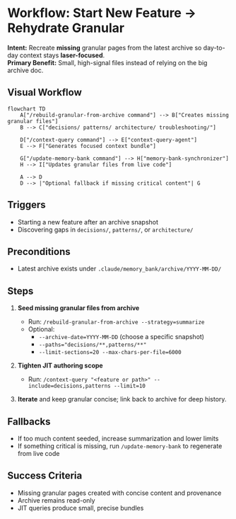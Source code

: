 # Workflow: Start New Feature → Rehydrate Granular

**Intent:** Recreate **missing** granular pages from the latest archive so day-to-day context stays **laser-focused**.  
**Primary Benefit:** Small, high-signal files instead of relying on the big archive doc.

## Visual Workflow

```mermaid
flowchart TD
    A["/rebuild-granular-from-archive command"] --> B["Creates missing granular files"]
    B --> C["decisions/ patterns/ architecture/ troubleshooting/"]
    
    D["/context-query command"] --> E["context-query-agent"]
    E --> F["Generates focused context bundle"]
    
    G["/update-memory-bank command"] --> H["memory-bank-synchronizer"]
    H --> I["Updates granular files from live code"]
    
    A --> D
    D --> |"Optional fallback if missing critical content"| G
```

## Triggers
- Starting a new feature after an archive snapshot
- Discovering gaps in `decisions/`, `patterns/`, or `architecture/`

## Preconditions
- Latest archive exists under `.claude/memory_bank/archive/YYYY-MM-DD/`

## Steps
1) **Seed missing granular files from archive**
   - Run: `/rebuild-granular-from-archive --strategy=summarize`
   - Optional:
     - `--archive-date=YYYY-MM-DD` (choose a specific snapshot)
     - `--paths="decisions/**,patterns/**"`
     - `--limit-sections=20 --max-chars-per-file=6000`

2) **Tighten JIT authoring scope**
   - Run: `/context-query "<feature or path>" --include=decisions,patterns --limit=10`

3) **Iterate** and keep granular concise; link back to archive for deep history.

## Fallbacks
- If too much content seeded, increase summarization and lower limits
- If something critical is missing, run `/update-memory-bank` to regenerate from live code

## Success Criteria
- Missing granular pages created with concise content and provenance
- Archive remains read-only
- JIT queries produce small, precise bundles
